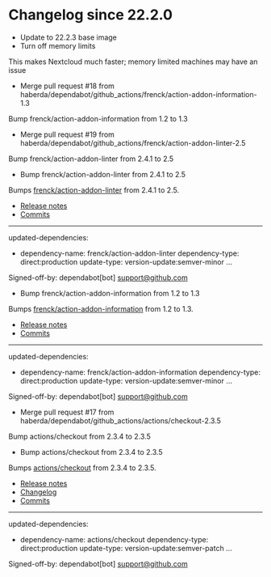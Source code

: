# Changelog since 22.2.0
- Update to 22.2.3 base image 
- Turn off memory limits

This makes Nextcloud much faster; memory limited machines may have an issue 
- Merge pull request #18 from haberda/dependabot/github_actions/frenck/action-addon-information-1.3

Bump frenck/action-addon-information from 1.2 to 1.3 
- Merge pull request #19 from haberda/dependabot/github_actions/frenck/action-addon-linter-2.5

Bump frenck/action-addon-linter from 2.4.1 to 2.5 
- Bump frenck/action-addon-linter from 2.4.1 to 2.5

Bumps [frenck/action-addon-linter](https://github.com/frenck/action-addon-linter) from 2.4.1 to 2.5.
- [Release notes](https://github.com/frenck/action-addon-linter/releases)
- [Commits](https://github.com/frenck/action-addon-linter/compare/v2.4.1...v2.5)

---
updated-dependencies:
- dependency-name: frenck/action-addon-linter
  dependency-type: direct:production
  update-type: version-update:semver-minor
...

Signed-off-by: dependabot[bot] <support@github.com> 
- Bump frenck/action-addon-information from 1.2 to 1.3

Bumps [frenck/action-addon-information](https://github.com/frenck/action-addon-information) from 1.2 to 1.3.
- [Release notes](https://github.com/frenck/action-addon-information/releases)
- [Commits](https://github.com/frenck/action-addon-information/compare/v1.2...v1.3)

---
updated-dependencies:
- dependency-name: frenck/action-addon-information
  dependency-type: direct:production
  update-type: version-update:semver-minor
...

Signed-off-by: dependabot[bot] <support@github.com> 
- Merge pull request #17 from haberda/dependabot/github_actions/actions/checkout-2.3.5

Bump actions/checkout from 2.3.4 to 2.3.5 
- Bump actions/checkout from 2.3.4 to 2.3.5

Bumps [actions/checkout](https://github.com/actions/checkout) from 2.3.4 to 2.3.5.
- [Release notes](https://github.com/actions/checkout/releases)
- [Changelog](https://github.com/actions/checkout/blob/main/CHANGELOG.md)
- [Commits](https://github.com/actions/checkout/compare/v2.3.4...v2.3.5)

---
updated-dependencies:
- dependency-name: actions/checkout
  dependency-type: direct:production
  update-type: version-update:semver-patch
...

Signed-off-by: dependabot[bot] <support@github.com> 
